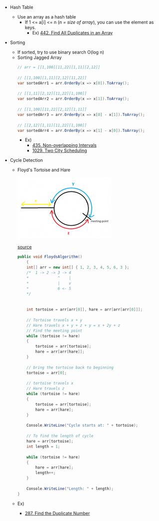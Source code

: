 * Hash Table
    * Use an array as a hash table
        * If 1 &lt;= a[i] &lt;= n (_n = size of array_), you can use the element as keys.
            * Ex) [442. Find All Duplicates in an Array](https://leetcode.com/problems/find-all-duplicates-in-an-array/)
* Sorting
    * If sorted, try to use binary search O(log n)
    * Sorting Jagged Array
        ```cs
        // arr = [[1,100][11,22][1,11][2,12]]

        // [[1,100][1,11][2,12][11,22]]
        var sortedArr1 = arr.OrderBy(x => x[0]).ToArray();

        // [[1,11][2,12][11,22][1,100]]
        var sortedArr2 = arr.OrderBy(x => x[1]).ToArray();

        // [[1,100][11,22][2,12][1,11]]
        var sortedArr3 = arr.OrderBy(x => x[0] - x[1]).ToArray();
        
        // [[2,12][1,11][11,22][1,100]]
        var sortedArr4 = arr.OrderBy(x => x[1] - x[0]).ToArray();
        ```
        * Ex)
            * [435. Non-overlapping Intervals](https://leetcode.com/problems/non-overlapping-intervals/)
            * [1029. Two City Scheduling](https://leetcode.com/problems/two-city-scheduling/)

* Cycle Detection
    * Floyd's Tortoise and Hare

        ![Cycle Detection](./Images/CycleDetection.png)

        [source](https://web.archive.org/web/20160401024212/http://learningarsenal.info:80/index.php/2015/08/24/detecting-start-of-a-loop-in-singly-linked-list/)

        ```cs
        public void FloydsAlgorithm()
            {
            int[] arr = new int[] { 1, 2, 3, 4, 5, 6, 3 };
            /*  1 -> 2 -> 3 -> 4 
            *             ^    |  
            *             |    v  
            *             6 <- 5     
            */


            int tortoise = arr[arr[0]], hare = arr[arr[arr[0]]];

            // Tortoise travels x + y
            // Hare travels x + y + z + y = x + 2y + z
            // Find the meeting point
            while (tortoise != hare)
            {
                tortoise = arr[tortoise];
                hare = arr[arr[hare]];
            }

            // bring the tortoise back to beginning
            tortoise = arr[0];

            // tortoise travels x
            // Hare travels z
            while (tortoise != hare)
            {
                tortoise = arr[tortoise];
                hare = arr[hare];
            }

            Console.WriteLine("Cycle starts at: " + tortoise);           

            // To find the length of cycle
            hare = arr[tortoise];
            int length = 1;

            while (tortoise != hare)
            {
                hare = arr[hare];
                length++;
            }

            Console.WriteLine("Length: " + length);
        }
        ```
    * Ex)
        * [287. Find the Duplicate Number](https://leetcode.com/problems/find-the-duplicate-number/)


